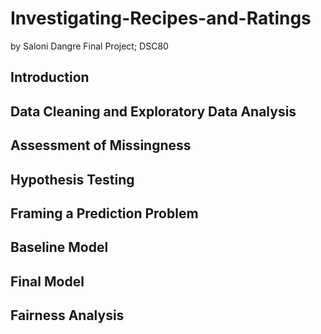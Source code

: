 # Investigating-Recipes-and-Ratings
by Saloni Dangre
Final Project; DSC80

## Introduction

## Data Cleaning and Exploratory Data Analysis

## Assessment of Missingness

## Hypothesis Testing

## Framing a Prediction Problem

## Baseline Model

## Final Model

## Fairness Analysis
